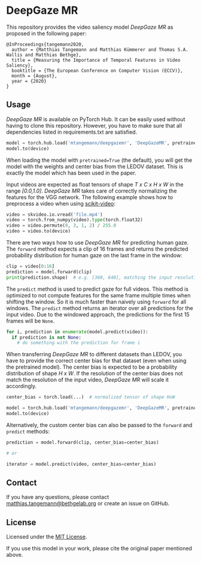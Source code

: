 # DeepGaze MR

This repository provides the video saliency model *DeepGaze MR* as proposed
in the following paper:

```
@InProceedings{tangemann2020,
  author = {Matthias Tangemann and Matthias Kümmerer and Thomas S.A. Wallis and Matthias Bethge},
  title = {Measuring the Importance of Temporal Features in Video Saliency},
  booktitle = {The European Conference on Computer Vision (ECCV)},
  month = {August},
  year = {2020}
}
```


## Usage
*DeepGaze MR* is available on PyTorch Hub. It can be easily used without having
to clone this repository. However, you have to make sure that all dependencies
listed in requirements.txt are satisfied.

```python
model = torch.hub.load('mtangemann/deepgazemr', 'DeepGazeMR', pretrained=True)
model.to(device)
```

When loading the model with `pretrained=True` (the default), you will get the
model with the weights and center bias from the LEDOV dataset. This is exactly
the model which has been used in the paper.

Input videos are expected as float tensors of shape *T x C x H x W*
in the range *[0.0,1.0]*. *DeepGaze MR* takes care of correctly normalizing the
features for the VGG network. The following example shows how to preprocess
a video when using [scikit-video](http://www.scikit-video.org):

```python
video = skvideo.io.vread('file.mp4')
video = torch.from_numpy(video).type(torch.float32)
video = video.permute(0, 3, 1, 2) / 255.0
video = video.to(device)
```

There are two ways how to use *DeepGaze MR* for predicting human gaze. The
`forward` method expects a clip of 16 frames and returns the predicted
probability distribution for human gaze on the last frame in the window:

```python
clip = video[0:16]
prediction = model.forward(clip)
print(prediction.shape)  # e.g. [360, 640], matching the input resolution
```

The `predict` method is used to predict gaze for full videos. This method is
optimized to not compute features for the same frame multiple times when
shifting the window. So it is much faster than naively using `forward` for all
windows. The `predict` method returns an iterator over all predictions for
the input video. Due to the windowed approach, the predictions for the first 15
frames will be `None`.

```python
for i, prediction in enumerate(model.predict(video)):
  if prediction is not None:
    # do something with the prediction for frame i
```

When transferring *DeepGaze MR* to different datasets than LEDOV, you have to
provide the correct center bias for that dataset (even when using the
pretrained model). The center bias is expected to be a probability distribution
of shape *H x W*. If the resolution of the center bias does not match the
resolution of the input video, *DeepGaze MR* will scale it accordingly.

```python
center_bias = torch.load(...)  # normalized tensor of shape HxW

model = torch.hub.load('mtangemann/deepgazemr', 'DeepGazeMR', pretrained=True, center_bias=center_bias)
model.to(device)
```

Alternatively, the custom center bias can also be passed to the `forward` and
`predict` methods:

```python
prediction = model.forward(clip, center_bias=center_bias)

# or

iterator = model.predict(video, center_bias=center_bias)
```


## Contact
If you have any questions, please contact matthias.tangemann@bethgelab.org or
create an issue on GitHub.


## License
Licensed under the [MIT License](LICENSE).

If you use this model in your work, please cite the original paper mentioned
above.
